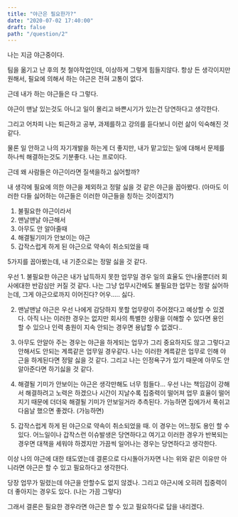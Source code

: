 ```yaml
---
title: "야근은 필요한가?"
date: "2020-07-02 17:40:00"
draft: false
path: "/question/2"
---
```


나는 지금 야근중이다.

팀을 옮기고 난 후의 첫 철야작업인데, 이상하게 그렇게 힘들지않다.
항상 든 생각이지만 원해서, 필요에 의해서 하는 야근은 전혀 고통이 없다.

근데 내가 하는 야근들은 다 그렇다.

야근이 맨날 있는것도 아니고 일이 몰리고 바쁜시기가 있는건 당연하다고 생각한다.

그리고 어차피 나는 퇴근하고 공부, 과제를하고 강의를 듣다보니 이런 삶이 익숙해진 것 같다.

물론 일 안하고 나의 자기개발을 하는게 더 좋지만,
내가 맡고있는 일에 대해서 문제를 하나씩 해결하는것도 기분좋다. 나는 프로이다.

근데 왜 사람들은 야근이라면 질색을하고 싫어할까?

내 생각에 필요에 의한 야근을 제외하고 정말 싫을 것 같은 야근을 꼽아봤다.
(아마도 이러한 다들 싫어하는 야근들은 이러한 야근들을 칭하는 것이겠지?)

1. 불필요한 야근이라서
2. 맨날맨날 야근해서
3. 아무도 안 알아줄때
4. 해결될기미가 안보이는 야근
5. 갑작스럽게 하게 된 야근으로 약속이 취소되었을 때

5가지를 꼽아봤는데, 내 기준으로는 정말 싫을 것 같다.

우선 1. 불필요한 야근은 내가 납득하지 못한 업무일 경우 일의 효율도 안나올뿐더러 회사에대한 반감심만 커질 것 같다.
나는 그냥 업무시간에도 불필요한 업무는 정말 싫어하는데, 그게 야근으로까지 이어진다? 어우..... 싫다.

2. 맨날맨날 야근은 우선 나에게 감당하지 못할 업무량이 주어졌다고 예상할 수 있겠다. 아직 나는 이러한 경우는 없지만
회사의 특별한 상황을 이해할 수 있다면 용인 할 수 있으나 인력 충원이 지속 안되는 경우면 용납할 수 없겠다..

3. 아무도 안알아 주는 경우는 야근을 하게되는 업무가 그리 중요하지도 않고 그렇다고 안해서도 안되는 계륵같은 업무일 경우같다.
나는 이러한 계륵같은 업무로 인해 야근을 하게된다면 정말 싫을 것 같다. 그리고 나는 인정욕구가 있기 때문에 아무도 안알아준다면
하기싫을 것 같다.

4. 해결될 기미가 안보이는 야근은 생각만해도 너무 힘들다... 우선 나는 책임감이 강해서 해결하려고 노력은 하겠으나
시간이 지날수록 집중력이 떨어져 업무 효율이 떨어지기 때문에 더더욱 해결될 기미가 안보일거라 추측된다.
가능하면 집에가서 푹쉬고 다음날 했으면 좋겠다. (가능하면)

5. 갑작스럽게 하게 된 야근으로 약속이 취소되었을 때. 이 경우는 어느정도 용인 할 수 있다.
어느일이나 갑작스런 이슈발생은 당연하다고 여기고 이러한 경우가 반복되는 경우면 대책을 세워야 하겠지만
가끔씩 일어나는 경우는 당연하다고 생각한다.


이상 나의 야근에 대한 태도였는데
결론으로 다시돌아가자면 나는 위와 같은 이유만 아니라면 야근은 할 수 있고 필요하다고 생각한다.

당장 업무가 밀렸는데 야근을 안할수도 없지 않겠나.
그리고 야근시에 오히려 집중력이 더 좋아지는 경우도 있다. (나는 가끔 그렇다)

그래서 결론은 필요한 경우라면 야근은 할 수 있고 필요하다로 답을 내리겠다.